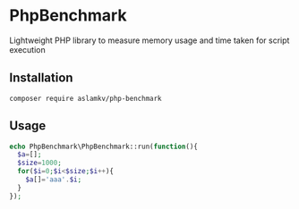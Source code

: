 # PhpBenchmark
Lightweight PHP library to measure memory usage and time taken for script execution

## Installation

```
composer require aslamkv/php-benchmark
```

## Usage

```php
echo PhpBenchmark\PhpBenchmark::run(function(){
  $a=[];
  $size=1000;
  for($i=0;$i<$size;$i++){
    $a[]='aaa'.$i;
  }
});
```

